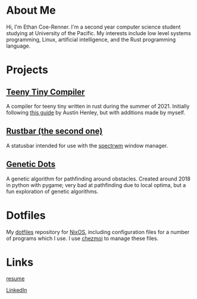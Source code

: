# About Me

Hi, I\'m Ethan Coe-Renner. I\'m a second year computer science student
studying at University of the Pacific. My interests include low level
systems programming, Linux, artificial intelligence, and the Rust
programming language.

# Projects

## [Teeny Tiny Compiler](https://github.com/ethan-coe-renner/teeny-tiny-compiler)

A compiler for teeny tiny written in rust during the summer of 2021.
Initially following [this
guide](https://austinhenley.com/blog/teenytinycompiler1.html) by Austin
Henley, but with additions made by myself.

## [Rustbar (the second one)](https://github.com/ethan-coe-renner/rustbar-the-second-one)

A statusbar intended for use with the
[spectrwm](https://github.com/conformal/spectrwm) window manager.

## [Genetic Dots](https://github.com/ethan-coe-renner/geneticDots)

A genetic algorithm for pathfinding around obstacles. Created around
2018 in python with pygame; very bad at pathfinding due to local optima,
but a fun exploration of genetic algorithms.

# Dotfiles

My [dotfiles](https://github.com/ethan-coe-renner/dotfiles) repository
for [NixOS](https://nixos.org), including configuration files for a
number of programs which I use. I use [chezmoi](https://chezmoi.io) to
manage these files.

# Links

[resume](https://ethan-coe-renner.github.io/resume.html)

[LinkedIn](https://www.linkedin.com/in/ethan-coe-renner-2629a5204)
